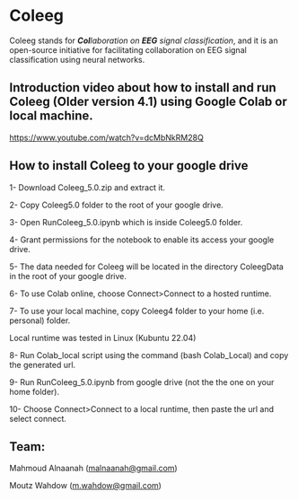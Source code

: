 # Coleeg
Coleeg stands for _**Col**laboration on **EEG** signal classification_, and it is an open-source initiative for facilitating collaboration on EEG signal classification using neural networks.

## Introduction video about how to install and run Coleeg (Older version 4.1) using Google Colab or local machine.
  https://www.youtube.com/watch?v=dcMbNkRM28Q
  
## How to install Coleeg to your google drive

  1- Download Coleeg_5.0.zip and extract it.
  
  2- Copy Coleeg5.0 folder to the root of your google drive.
  
  3- Open RunColeeg_5.0.ipynb which is inside Coleeg5.0 folder.
  
  4- Grant permissions for the notebook to enable its access your google drive.
  
  5- The data needed for Coleeg will be located in the directory ColeegData in the root of your google drive.
  
  6- To use Colab online, choose Connect>Connect to a hosted runtime.
  
  7- To use your local machine, copy Coleeg4 folder to your home (i.e. personal) folder.
  
  Local runtime was tested in Linux (Kubuntu 22.04)
  
  8- Run Colab_local script using the command (bash Colab_Local) and copy the generated url.
  
  9- Run RunColeeg_5.0.ipynb from google drive (not the the one on your home folder).
  
  10- Choose Connect>Connect to a local runtime, then paste the url and select connect.

## Team:

Mahmoud Alnaanah (malnaanah@gmail.com)

Moutz Wahdow (m.wahdow@gmail.com)
